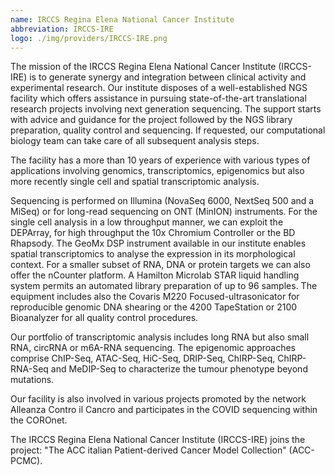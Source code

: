 ```yaml
---
name: IRCCS Regina Elena National Cancer Institute
abbreviation: IRCCS-IRE
logo: ./img/providers/IRCCS-IRE.png
---
```


The mission of the IRCCS Regina Elena National Cancer Institute (IRCCS-IRE)  is to generate synergy and integration between clinical activity and experimental research.
Our institute disposes of a well-established NGS facility which offers assistance in pursuing state-of-the-art translational research projects involving next generation sequencing. The support starts with advice and guidance for the project followed by the NGS library preparation, quality control and sequencing. If requested, our computational biology team can take care of all subsequent analysis steps.

The facility has a more than 10 years of experience with various types of applications involving genomics, transcriptomics, epigenomics but also more recently single cell and spatial transcriptomic analysis.

Sequencing is performed on Illumina (NovaSeq 6000, NextSeq 500 and a MiSeq) or for long-read sequencing on ONT (MinION) instruments. For the single cell analysis in a low throughput manner, we can exploit the DEPArray, for high throughput the 10x Chromium Controller or the BD Rhapsody. The GeoMx DSP instrument available in our institute enables spatial transcriptomics to analyse the expression in its morphological context. For a smaller subset of RNA, DNA or protein targets we can also offer the nCounter platform. A Hamilton Microlab STAR liquid handling system permits an automated library preparation of up to 96 samples.  The equipment includes also the Covaris M220 Focused-ultrasonicator for reproducible genomic DNA shearing or the 4200 TapeStation or 2100 Bioanalyzer for all quality control procedures.

Our portfolio of transcriptomic analysis includes long RNA but also small RNA, circRNA or m6A-RNA sequencing. The epigenomic approaches comprise ChIP-Seq, ATAC-Seq, HiC-Seq, DRIP-Seq, ChIRP-Seq, ChIRP-RNA-Seq and MeDIP-Seq to characterize the tumour phenotype beyond mutations.

Our facility is also involved in various projects promoted by the network Alleanza Contro il Cancro and participates in the COVID sequencing within the COROnet.

The  IRCCS Regina Elena National Cancer Institute (IRCCS-IRE) joins the project: "The ACC italian Patient-derived Cancer Model Collection" (ACC-PCMC).
